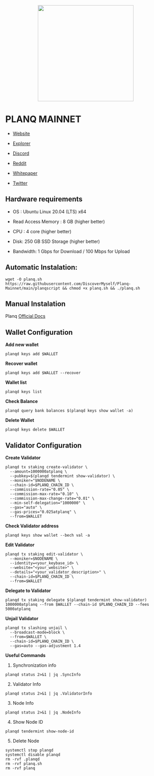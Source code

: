 <div classname="logo">

<p align="center">
  <img height="300" height="auto" src="https://user-images.githubusercontent.com/78480857/208048940-257c3d9c-3dae-4f6d-ad0d-bba3f4ceb541.png">
</div>


# PLANQ MAINNET

- [Website](https://planq.network/)

- [Explorer](https://explorer.planq.network/)

- [Discord](https://discord.gg/zmjTn49k)

- [Reddit](https://www.reddit.com/r/planq_network)

- [Whitepaper](https://planq.network/whitepaper)

- [Twitter](https://twitter.com/PlanqFoundation)

## Hardware requirements
- OS : Ubuntu Linux 20.04 (LTS) x64

- Read Access Memory : 8 GB (higher better)

- CPU : 4 core (higher better)

- Disk: 250 GB SSD Storage (higher better)

- Bandwidth: 1 Gbps for Download / 100 Mbps for Upload


## Automatic Instalation:
```
wget -O planq.sh https://raw.githubusercontent.com/DiscoverMyself/Planq-Mainnet/main/planqscript && chmod +x planq.sh && ./planq.sh
```

## Manual Instalation
Planq [Official Docs](https://docs.planq.network/)


## Wallet Configuration
**Add new wallet**
```
planqd keys add $WALLET
```

**Recover wallet**
```
planqd keys add $WALLET --recover
```

**Wallet list**
```
planqd keys list
```

**Check Balance**
```
planqd query bank balances $(planqd keys show wallet -a)
```

**Delete Wallet**
```
planqd keys delete $WALLET
```


## Validator Configuration
**Create Validator**
```
planqd tx staking create-validator \
  --amount=1000000atplanq \
  --pubkey=$(planqd tendermint show-validator) \
  --moniker="$NODENAME \
  --chain-id=$PLANQ_CHAIN_ID \
  --commission-rate="0.05" \
  --commission-max-rate="0.10" \
  --commission-max-change-rate="0.01" \
  --min-self-delegation="1000000" \
  --gas="auto" \
  --gas-prices="0.025atplanq" \
  --from=$WALLET
```

**Check Validator address**

```
planqd keys show wallet --bech val -a
```

**Edit Validator**

```
planqd tx staking edit-validator \
  --moniker=$NODENAME \
  --identity=<your_keybase_id> \
  --website="<your_website>" \
  --details="<your_validator_description>" \
  --chain-id=$PLANQ_CHAIN_ID \
  --from=$WALLET
```
 
**Delegate to Validator**
```
planqd tx staking delegate $(planqd tendermint show-validator) 1000000atplanq --from $WALLET --chain-id $PLANQ_CHAIN_ID --fees 5000atplanq
```

**Unjail Validator**
```
planqd tx slashing unjail \
  --broadcast-mode=block \
  --from=$WALLET \
  --chain-id=$PLANQ_CHAIN_ID \
  --gas=auto --gas-adjustment 1.4
```
  
**Useful Commands**
1. Synchronization info

`
planqd status 2>&1 | jq .SyncInfo
`

2. Validator Info

`
planqd status 2>&1 | jq .ValidatorInfo
`

3. Node Info

`
planqd status 2>&1 | jq .NodeInfo
`

4. Show Node ID

`
planqd tendermint show-node-id
`

5. Delete Node

```
systemctl stop planqd
systemctl disable planqd
rm -rvf .planqd
rm -rvf planq.sh
rm -rvf planq
```

